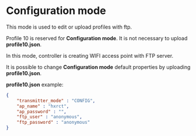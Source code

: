 # Configuration mode

This mode is used to edit or upload profiles with ftp.

Profile 10 is reserved for **Configuration mode**. It is not necessary to upload **profile10.json**. 

In this mode, controller is creating WIFI access point with FTP server.

It is possible to change **Configuration mode** default properties by uploading **profile10.json**.


**profile10.json** example:
```json
{
    "transmitter_mode" : "CONFIG",
    "ap_name" : "hxrct",
    "ap_password" : "",
    "ftp_user" : "anonymous",
    "ftp_password" : "anonymous"
}

```
